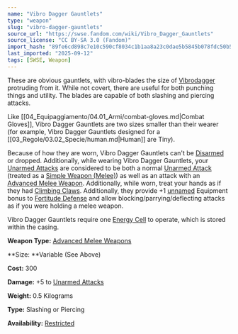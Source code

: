 ```yaml
---
name: "Vibro Dagger Gauntlets"
type: "weapon"
slug: "vibro-dagger-gauntlets"
source_url: "https://swse.fandom.com/wiki/Vibro_Dagger_Gauntlets"
source_license: "CC BY-SA 3.0 (Fandom)"
import_hash: "89fe6cd898c7e10c590cf8034c1b1aa8a23c0dae5b5845b078fdc50b5ec31499"
last_imported: "2025-09-12"
tags: [SWSE, Weapon]
---
```

These are obvious gauntlets, with vibro-blades the size of [Vibrodagger](https://swse.fandom.com/wiki/Vibrodagger) protruding from it. While not covert, there are useful for both punching things and utility. The blades are capable of both slashing and piercing attacks.

Like [[04_Equipaggiamento/04.01_Armi/combat-gloves.md|Combat Gloves]], Vibro Dagger Gauntlets are two sizes smaller than their wearer (for example, Vibro Dagger Gauntlets designed for a [[03_Regole/03.02_Specie/human.md|Human]] are Tiny).

Because of how they are worn, Vibro Dagger Gauntlets can't be [Disarmed](https://swse.fandom.com/wiki/Disarmed) or dropped. Additionally, while wearing Vibro Dagger Gauntlets, your [Unarmed Attacks](https://swse.fandom.com/wiki/Unarmed_Attacks) are considered to be both a normal [Unarmed Attack](https://swse.fandom.com/wiki/Unarmed_Attack) (treated as a [Simple Weapon (Melee)](https://swse.fandom.com/wiki/Simple_Weapon_(Melee))) as well as an attack with an [Advanced Melee Weapon](https://swse.fandom.com/wiki/Advanced_Melee_Weapon). Additionally, while worn, treat your hands as if they had [Climbing Claws](https://swse.fandom.com/wiki/Climbing_Claws). Additionally, they provide +1 [unnamed](https://swse.fandom.com/wiki/Stacking_Bonuses) Equipment bonus to [Fortitude Defense](https://swse.fandom.com/wiki/Fortitude_Defense) and allow blocking/parrying/deflecting attacks as if you were holding a melee weapon.

Vibro Dagger Gauntlets require one [Energy Cell](https://swse.fandom.com/wiki/Energy_Cell) to operate, which is stored within the casing.

**Weapon Type:** [Advanced Melee Weapons](https://swse.fandom.com/wiki/Advanced_Melee_Weapons)

**Size: **Variable (See Above)

**Cost:** 300

**Damage:** +5 to [Unarmed Attacks](https://swse.fandom.com/wiki/Unarmed_Attacks)

**Weight:** 0.5 Kilograms

**Type:** Slashing or Piercing

**Availability:** [Restricted](https://swse.fandom.com/wiki/Restricted)